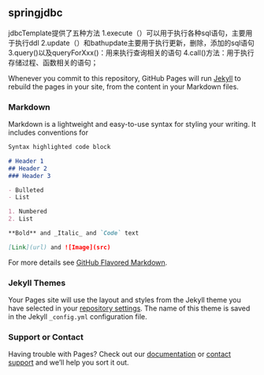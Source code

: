 ## springjdbc

jdbcTemplate提供了五种方法
1.execute（）可以用于执行各种sql语句，主要用于执行ddl
2.update（）和bathupdate主要用于执行更新，删除，添加的sql语句
3.query()以及queryForXxx()：用来执行查询相关的语句
4.call()方法：用于执行存储过程、函数相关的语句；

Whenever you commit to this repository, GitHub Pages will run [Jekyll](https://jekyllrb.com/) to rebuild the pages in your site, from the content in your Markdown files.

### Markdown

Markdown is a lightweight and easy-to-use syntax for styling your writing. It includes conventions for

```markdown
Syntax highlighted code block

# Header 1
## Header 2
### Header 3

- Bulleted
- List

1. Numbered
2. List

**Bold** and _Italic_ and `Code` text

[Link](url) and ![Image](src)
```

For more details see [GitHub Flavored Markdown](https://guides.github.com/features/mastering-markdown/).

### Jekyll Themes

Your Pages site will use the layout and styles from the Jekyll theme you have selected in your [repository settings](https://github.com/zhaoiwe/zhaowei.github.io/settings). The name of this theme is saved in the Jekyll `_config.yml` configuration file.

### Support or Contact

Having trouble with Pages? Check out our [documentation](https://help.github.com/categories/github-pages-basics/) or [contact support](https://github.com/contact) and we’ll help you sort it out.
